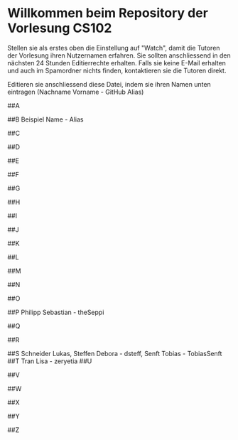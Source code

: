 # Willkommen beim Repository der Vorlesung CS102

Stellen sie als erstes oben die Einstellung auf "Watch", damit die Tutoren der Vorlesung ihren Nutzernamen erfahren. Sie sollten anschliessend in den nächsten 24 Stunden Editierrechte erhalten. Falls sie keine E-Mail erhalten und auch im Spamordner nichts finden, kontaktieren sie die Tutoren direkt.

Editieren sie anschliessend diese Datei, indem sie ihren Namen unten eintragen (Nachname Vorname - GitHub Alias)

##A

##B
Beispiel Name - Alias

##C

##D

##E

##F

##G 

##H

##I

##J

##K

##L

##M

##N

##O

##P
Philipp Sebastian - theSeppi

##Q

##R

##S
Schneider Lukas, Steffen Debora - dsteff, Senft Tobias - TobiasSenft
##T
Tran Lisa - zeryetia
##U

##V

##W

##X

##Y

##Z
